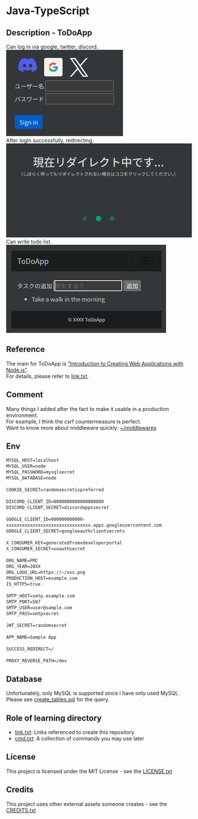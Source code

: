 # Java-TypeScript

## Description - ToDoApp

Can log in via google, twitter, discord.  
![alt text](https://github.com/bella2391/branding/blob/master/explain/learning/js_ts/login_form.png)  
After login successfully, redirecting.  
![alt text](https://github.com/bella2391/branding/blob/master/explain/learning/js_ts/redirect.png)  
Can write todo list.  
![alt text](https://github.com/bella2391/branding/blob/master/explain/learning/js_ts/todo.png)

## Reference

The main for ToDoApp is [”Introduction to Creating Web Applications with Node.js”](https://zenn.dev/wkb/books/node-tutorial).  
For details, please refer to [link.txt](/learning/link.txt).

## Comment

Many things I added after the fact to make it usable in a production environment.  
For example, I think the csrf countermeasure is perfect.  
Want to know more about middleware quickly: [~/middlewares](todoapp/src/middlewares)

## Env

```env
MYSQL_HOST=localhost
MYSQL_USER=node
MYSQL_PASSWORD=mysqlsecret
MYSQL_DATABASE=node

COOKIE_SECRET=randomsecretispreferred

DISCORD_CLIENT_ID=0000000000000000000
DISCORD_CLIENT_SECRET=discordappssecret

GOOGLE_CLIENT_ID=000000000000-xxxxxxxxxxxxxxxxxxxxxxxxxxxxxxxx.apps.googleusercontent.com
GOOGLE_CLIENT_SECRET=googleoauthclientsecrets

X_CONSUMER_KEY=generatedfromxdeveloperportal
X_CONSUMER_SECRET=xoauthsecret

ORG_NAME=FMC
ORG_YEAR=20XX
ORG_LOGO_URL=https://~/xxx.png
PRODUCTION_HOST=example.com
IS_HTTPS=true

SMTP_HOST=smtp.example.com
SMTP_PORT=587
SMTP_USER=user@sample.com
SMTP_PASS=smtpsecret

JWT_SECRET=randomsecret

APP_NAME=Sample App

SUCCESS_REDIRECT=/

PROXY_REVERSE_PATH=/dev
```

## Database

Unfortunately, only MySQL is supported since I have only used MySQL.  
Please see [create_tables.sql](todoapp/create_tables.sql) for the query.

## Role of learning directory

- [link.txt](learning/link.txt):
 Links referenced to create this repository
- [cmd.txt](learning/cmd.txt):
 A collection of commands you may use later

## License

This project is licensed under the MIT License - see the [LICENSE.txt](LICENSE.txt)

## Credits

This project uses other external assets someone creates - see the [CREDITS.txt](CREDITS.txt)
